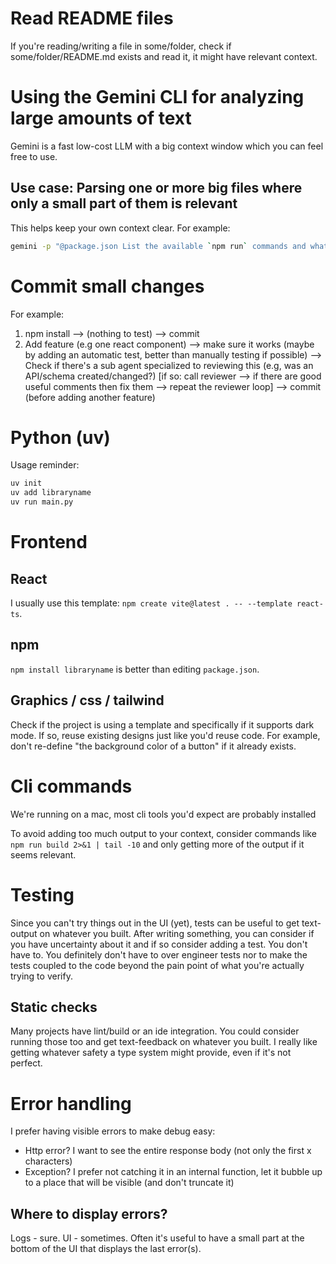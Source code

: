 # Read README files

If you're reading/writing a file in some/folder, check if some/folder/README.md exists and read it, it might have relevant context.

# Using the Gemini CLI for analyzing large amounts of text

Gemini is a fast low-cost LLM with a big context window which you can feel free to use.

## Use case: Parsing one or more big files where only a small part of them is relevant

This helps keep your own context clear. For example:

```sh
gemini -p "@package.json List the available `npm run` commands and what each of them does"
```

# Commit small changes

For example:

1. npm install --> (nothing to test) --> commit
2. Add feature (e.g one react component) --> make sure it works (maybe by adding an automatic test, better than manually testing if possible) --> Check if there's a sub agent specialized to reviewing this (e.g, was an API/schema created/changed?) [if so: call reviewer --> if there are good useful comments then fix them --> repeat the reviewer loop] --> commit (before adding another feature)

# Python (uv)

Usage reminder:

```sh
uv init
uv add libraryname
uv run main.py
```

# Frontend

## React

I usually use this template: `npm create vite@latest . -- --template react-ts`.

## npm

`npm install libraryname` is better than editing `package.json`.

## Graphics / css / tailwind

Check if the project is using a template and specifically if it supports dark mode. If so, reuse existing designs just like you'd reuse code. For example, don't re-define "the background color of a button" if it already exists.

# Cli commands

We're running on a mac, most cli tools you'd expect are probably installed

To avoid adding too much output to your context, consider commands like `npm run build 2>&1 | tail -10` and only getting more of the output if it seems relevant.

# Testing

Since you can't try things out in the UI (yet), tests can be useful to get text-output on whatever you built.
After writing something, you can consider if you have uncertainty about it and if so consider adding a test.
You don't have to.
You definitely don't have to over engineer tests nor to make the tests coupled to the code beyond the pain point of what you're actually trying to verify.

## Static checks

Many projects have lint/build or an ide integration. You could consider running those too and get text-feedback on whatever you built. I really like getting whatever safety a type system might provide, even if it's not perfect.

# Error handling

I prefer having visible errors to make debug easy:

- Http error? I want to see the entire response body (not only the first x characters)
- Exception? I prefer not catching it in an internal function, let it bubble up to a place that will be visible (and don't truncate it)

## Where to display errors?

Logs - sure.
UI - sometimes. Often it's useful to have a small part at the bottom of the UI that displays the last error(s).
